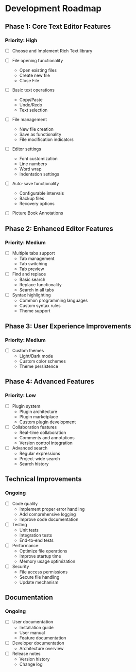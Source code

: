 # Development Roadmap

## Phase 1: Core Text Editor Features
### Priority: High
- [ ] Choose and Implement Rich Text library
- [ ] File opening functionality
  - Open existing files
  - Create new file
  - Close File
- [ ] Basic text operations
  - Copy/Paste
  - Undo/Redo
  - Text selection
- [ ] File management
  - New file creation
  - Save as functionality
  - File modification indicators
- [ ] Editor settings
  - Font customization
  - Line numbers
  - Word wrap
  - Indentation settings
- [ ] Auto-save functionality
  - Configurable intervals
  - Backup files
  - Recovery options
- [ ] Picture Book Annotations


## Phase 2: Enhanced Editor Features
### Priority: Medium
- [ ] Multiple tabs support
  - Tab management
  - Tab switching
  - Tab preview
- [ ] Find and replace
  - Basic search
  - Replace functionality
  - Search in all tabs
- [ ] Syntax highlighting
  - Common programming languages
  - Custom syntax rules
  - Theme support

## Phase 3: User Experience Improvements
### Priority: Medium
- [ ] Custom themes
  - Light/Dark mode
  - Custom color schemes
  - Theme persistence


## Phase 4: Advanced Features
### Priority: Low
- [ ] Plugin system
  - Plugin architecture
  - Plugin marketplace
  - Custom plugin development
- [ ] Collaboration features
  - Real-time collaboration
  - Comments and annotations
  - Version control integration
- [ ] Advanced search
  - Regular expressions
  - Project-wide search
  - Search history

## Technical Improvements
### Ongoing
- [ ] Code quality
  - Implement proper error handling
  - Add comprehensive logging
  - Improve code documentation
- [ ] Testing
  - Unit tests
  - Integration tests
  - End-to-end tests
- [ ] Performance
  - Optimize file operations
  - Improve startup time
  - Memory usage optimization
- [ ] Security
  - File access permissions
  - Secure file handling
  - Update mechanism

## Documentation
### Ongoing
- [ ] User documentation
  - Installation guide
  - User manual
  - Feature documentation
- [ ] Developer documentation
  - Architecture overview
- [ ] Release notes
  - Version history
  - Change log

